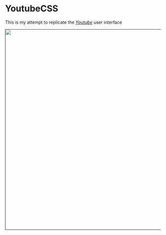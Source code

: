 # YoutubeCSS

This is my attempt to replicate the [_Youtube_](https://youtube.com/) user interface

<a href="">
    <img src="https://media.giphy.com/media/kT8V0wfXK5tX3aGqvt/giphy.gif" width="650" height="auto" align="center" class="giphy-embed" allowFullScreen></img>
</a>
